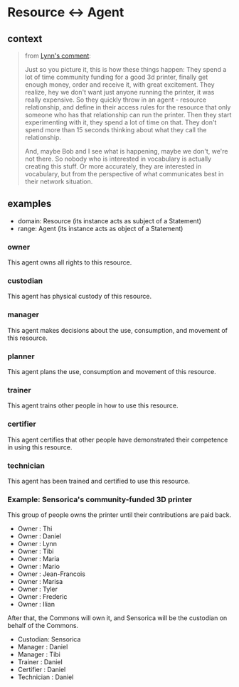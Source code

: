 # Resource <-> Agent

## context

> from [Lynn's comment](https://github.com/valueflows/valueflows/issues/63#issuecomment-148076481):
>
> Just so you picture it, this is how these things happen: They spend a lot of time community funding for a good 3d printer, finally get enough money, order and receive it, with great excitement. They realize, hey we don't want just anyone running the printer, it was really expensive. So they quickly throw in an agent - resource relationship, and define in their access rules for the resource that only someone who has that relationship can run the printer. Then they start experimenting with it, they spend a lot of time on that. They don't spend more than 15 seconds thinking about what they call the relationship.
>
> And, maybe Bob and I see what is happening, maybe we don't, we're not there. So nobody who is interested in vocabulary is actually creating this stuff. Or more accurately, they are interested in vocabulary, but from the perspective of what communicates best in their network situation.

## examples

* domain: Resource (its instance acts as subject of a Statement)
* range: Agent (its instance acts as object of a Statement)

### owner
This agent owns all rights to this resource.

### custodian
This agent has physical custody of this resource.

### manager
This agent makes decisions about the use, consumption, and movement of this resource.

### planner
This agent plans the use, consumption and movement of this resource.

### trainer
This agent trains other people in how to use this resource.

### certifier
This agent certifies that other people have demonstrated their competence in using this resource.

### technician
This agent has been trained and certified to use this resource.

### Example: Sensorica's community-funded 3D printer

This group of people owns the printer until their contributions are paid back.

* Owner : Thi 
* Owner : Daniel 
* Owner : Lynn 
* Owner : Tibi 
* Owner : Maria 
* Owner : Mario 
* Owner : Jean-Francois 
* Owner : Marisa 
* Owner : Tyler 
* Owner : Frederic 
* Owner : Ilian 
 
After that, the Commons will own it, and Sensorica will be the custodian on behalf of the Commons.

* Custodian: Sensorica
* Manager : Daniel
* Manager : Tibi 
* Trainer : Daniel
* Certifier : Daniel
* Technician : Daniel 

